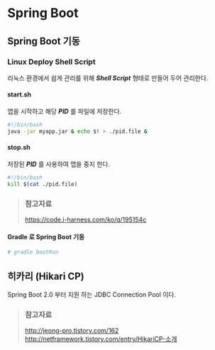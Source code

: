 # Spring Boot

## Spring Boot 기동

### Linux Deploy Shell Script

리눅스 환경에서 쉽게 관리를 위해 _**Shell Script**_ 형태로 만들어 두어 관리한다.

#### start.sh

앱을 시작하고 해당 _**PID**_ 를 파일에 저장한다.

```bash
#!/bin/bash
java -jar myapp.jar & echo $! > ./pid.file &
```

#### stop.sh

저장된 _**PID**_ 를 사용하여 앱을 중지 한다.

```bash
#!/bin/bash
kill $(cat ./pid.file)
```

> ### 참고자료
> <https://code.i-harness.com/ko/q/195154c>

#### Gradle 로 Spring Boot 기동

```bash
# gradle bootRun
```

## 히카리 (Hikari CP)

Spring Boot 2.0 부터 지원 하는 JDBC Connection Pool 이다.

> ### 참고자료
> <http://jeong-pro.tistory.com/162>  
> <http://netframework.tistory.com/entry/HikariCP-소개>